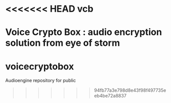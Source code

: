<<<<<<< HEAD
vcb
===

Voice Crypto Box : audio encryption solution from eye of storm
=======
voicecryptobox
==============

Audioengine repository for public 
>>>>>>> 94fb77a3e798d8e43f98f497735eeb4be72a8837
